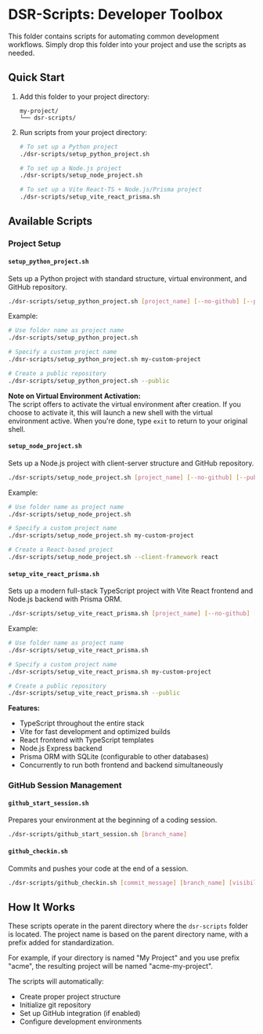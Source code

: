 # DSR-Scripts: Developer Toolbox

This folder contains scripts for automating common development workflows. Simply drop this folder into your project and use the scripts as needed.

## Quick Start

1. Add this folder to your project directory:
   ```
   my-project/
   └── dsr-scripts/
   ```

2. Run scripts from your project directory:
   ```bash
   # To set up a Python project
   ./dsr-scripts/setup_python_project.sh
   
   # To set up a Node.js project
   ./dsr-scripts/setup_node_project.sh
   
   # To set up a Vite React-TS + Node.js/Prisma project
   ./dsr-scripts/setup_vite_react_prisma.sh
   ```

## Available Scripts

### Project Setup

#### `setup_python_project.sh`

Sets up a Python project with standard structure, virtual environment, and GitHub repository.

```bash
./dsr-scripts/setup_python_project.sh [project_name] [--no-github] [--public]
```

Example:
```bash
# Use folder name as project name
./dsr-scripts/setup_python_project.sh

# Specify a custom project name
./dsr-scripts/setup_python_project.sh my-custom-project

# Create a public repository
./dsr-scripts/setup_python_project.sh --public
```

**Note on Virtual Environment Activation:**  
The script offers to activate the virtual environment after creation. If you choose to activate it, this will launch a new shell with the virtual environment active. When you're done, type `exit` to return to your original shell.

#### `setup_node_project.sh`

Sets up a Node.js project with client-server structure and GitHub repository.

```bash
./dsr-scripts/setup_node_project.sh [project_name] [--no-github] [--public] [--client-framework <framework>]
```

Example:
```bash
# Use folder name as project name
./dsr-scripts/setup_node_project.sh

# Specify a custom project name
./dsr-scripts/setup_node_project.sh my-custom-project

# Create a React-based project
./dsr-scripts/setup_node_project.sh --client-framework react
```

#### `setup_vite_react_prisma.sh`

Sets up a modern full-stack TypeScript project with Vite React frontend and Node.js backend with Prisma ORM.

```bash
./dsr-scripts/setup_vite_react_prisma.sh [project_name] [--no-github] [--public]
```

Example:
```bash
# Use folder name as project name
./dsr-scripts/setup_vite_react_prisma.sh

# Specify a custom project name
./dsr-scripts/setup_vite_react_prisma.sh my-custom-project

# Create a public repository
./dsr-scripts/setup_vite_react_prisma.sh --public
```

**Features:**
- TypeScript throughout the entire stack
- Vite for fast development and optimized builds
- React frontend with TypeScript templates
- Node.js Express backend
- Prisma ORM with SQLite (configurable to other databases)
- Concurrently to run both frontend and backend simultaneously

### GitHub Session Management

#### `github_start_session.sh`

Prepares your environment at the beginning of a coding session.

```bash
./dsr-scripts/github_start_session.sh [branch_name]
```

#### `github_checkin.sh`

Commits and pushes your code at the end of a session.

```bash
./dsr-scripts/github_checkin.sh [commit_message] [branch_name] [visibility]
```

## How It Works

These scripts operate in the parent directory where the `dsr-scripts` folder is located. The project name is based on the parent directory name, with a prefix added for standardization.

For example, if your directory is named "My Project" and you use prefix "acme", the resulting project will be named "acme-my-project".

The scripts will automatically:
- Create proper project structure
- Initialize git repository
- Set up GitHub integration (if enabled)
- Configure development environments